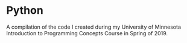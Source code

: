 # Python
A compilation of the code I created during my University of Minnesota Introduction to Programming Concepts Course in Spring of 2019.
